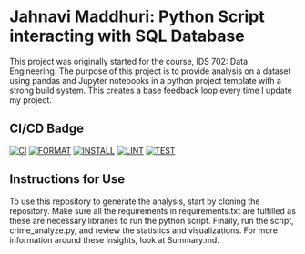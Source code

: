 # Jahnavi Maddhuri: Python Script interacting with SQL Database
This project was originally started for the course, IDS 702: Data Engineering.
The purpose of this project is to provide analysis on a dataset using pandas and Jupyter notebooks in a python project template with a strong build system.
This creates a base feedback loop every time I update my project.

## CI/CD Badge
[![CI](https://github.com/nogibjj/JahnaviM-MiniProject2/actions/workflows/ex.yml/badge.svg)](https://github.com/nogibjj/JahnaviM-MiniProject2/actions/workflows/ex.yml)
[![FORMAT](https://github.com/nogibjj/JahnaviM-IndividualProject1/actions/workflows/format.yml/badge.svg)](https://github.com/nogibjj/JahnaviM-IndividualProject1/actions/workflows/format.yml) [![INSTALL](https://github.com/nogibjj/JahnaviM-IndividualProject1/actions/workflows/install.yml/badge.svg)](https://github.com/nogibjj/JahnaviM-IndividualProject1/actions/workflows/install.yml) [![LINT](https://github.com/nogibjj/JahnaviM-IndividualProject1/actions/workflows/lint.yml/badge.svg)](https://github.com/nogibjj/JahnaviM-IndividualProject1/actions/workflows/lint.yml) [![TEST](https://github.com/nogibjj/JahnaviM-IndividualProject1/actions/workflows/test.yml/badge.svg)](https://github.com/nogibjj/JahnaviM-IndividualProject1/actions/workflows/test.yml)


## Instructions for Use
To use this repository to generate the analysis, start by cloning the repository. Make sure all the requirements in requirements.txt are fulfilled as these are necessary libraries to run the python script. Finally, run the script, crime_analyze.py, and review the statistics and visualizations. For more information around these insights, look at Summary.md.
